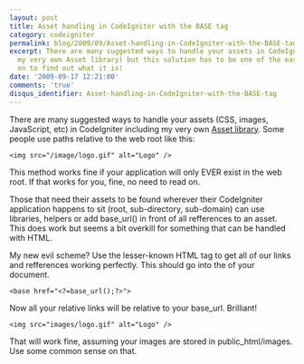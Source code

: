 ```yaml
---
layout: post
title: Asset handling in CodeIgniter with the BASE tag
category: codeigniter
permalink: blog/2009/09/Asset-handling-in-CodeIgniter-with-the-BASE-tag
excerpt: There are many suggested ways to handle your assets in CodeIgniter (including
  my very own Asset library) but this solution has to be one of the easiest. Read
  on to find out what it is!
date: '2009-09-17 12:21:00'
comments: 'true'
disqus_identifier: Asset-handling-in-CodeIgniter-with-the-BASE-tag
---
```


There are many suggested ways to handle your assets (CSS, images, JavaScript, etc) in CodeIgniter including my very own [Asset library](http://github.com/philsturgeon/codeigniter-asset "CodeIgniter Asset library - Load CSS, images & JavaScript easily"). Some people use paths relative to the web root like this:

`<img src="/image/logo.gif" alt="Logo" />`

This method works fine if your application will only EVER exist in the web root. If that works for you, fine, no need to read on.

Those that need their assets to be found wherever their CodeIgniter application happens to sit (root, sub-directory, sub-domain) can use libraries, helpers or add base\_url() in front of all refferences to an asset. This does work but seems a bit overkill for something that can be handled with HTML.

My new evil scheme? Use the lesser-known HTML tag <base> to get all of our links and refferences working perfectly. This should go into the <head> of your document.

`<base href="<?=base_url();?>">`

Now all your relative links will be relative to your base\_url. Brilliant!

`<img src="images/logo.gif" alt="Logo" />`

That will work fine, assuming your images are stored in public\_html/images. Use some common sense on that.

